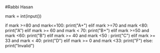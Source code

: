 #Rabbi Hasan

mark = int(input())


if mark >=80 and mark<=100:
    print("A+")
elif mark >=70 and mark <80:
    print("A")
elif mark >= 60 and mark < 70:
    print("B+")
elif mark >=50 and mark <60:
    print("B")
elif mark >= 40 and mark <50 :
    print("C")
elif mark >= 33 and mark < 40:
    print("D")
elif mark >= 0 and mark <33:
    print("F")
else:
    print("Invalid")

